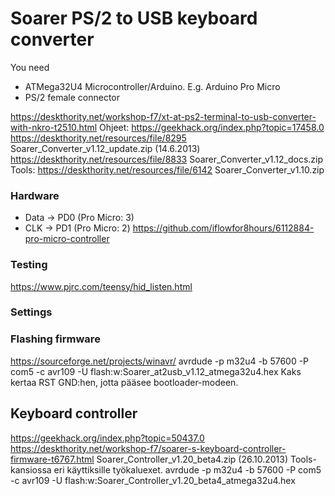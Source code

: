 # Soarer PS/2 to USB keyboard converter
You need
- ATMega32U4 Microcontroller/Arduino. E.g. Arduino Pro Micro
- PS/2 female connector

https://deskthority.net/workshop-f7/xt-at-ps2-terminal-to-usb-converter-with-nkro-t2510.html
Ohjeet:
https://geekhack.org/index.php?topic=17458.0
https://deskthority.net/resources/file/8295
Soarer_Converter_v1.12_update.zip (14.6.2013)
https://deskthority.net/resources/file/8833
Soarer_Converter_v1.12_docs.zip
Tools:
https://deskthority.net/resources/file/6142
Soarer_Converter_v1.10.zip

### Hardware
- Data -> PD0 (Pro Micro: 3)
- CLK -> PD1 (Pro Micro: 2)
https://github.com/iflowfor8hours/6112884-pro-micro-controller

### Testing
https://www.pjrc.com/teensy/hid_listen.html

### Settings

### Flashing firmware
https://sourceforge.net/projects/winavr/
avrdude -p m32u4 -b 57600 -P com5 -c avr109 -U flash:w:Soarer_at2usb_v1.12_atmega32u4.hex
Kaks kertaa RST GND:hen, jotta pääsee bootloader-modeen.


## Keyboard controller
https://geekhack.org/index.php?topic=50437.0
https://deskthority.net/workshop-f7/soarer-s-keyboard-controller-firmware-t6767.html
Soarer_Controller_v1.20_beta4.zip (26.10.2013)
Tools-kansiossa eri käyttiksille työkaluexet.
avrdude -p m32u4 -b 57600 -P com5 -c avr109 -U flash:w:Soarer_Controller_v1.20_beta4_atmega32u4.hex
